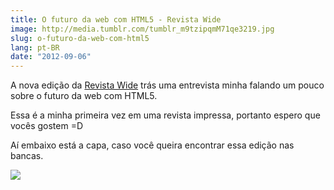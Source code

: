 ```yaml
---
title: O futuro da web com HTML5 - Revista Wide
image: http://media.tumblr.com/tumblr_m9tzipqmM71qe3219.jpg
slug: o-futuro-da-web-com-html5
lang: pt-BR
date: "2012-09-06"
---
```


A nova edição da [Revista Wide](http://www.revistawide.com.br/) trás uma entrevista minha falando um pouco sobre o futuro da web com HTML5.

Essa é a minha primeira vez em uma revista impressa, portanto espero que vocês gostem =D

<!-- more -->

Aí embaixo está a capa, caso você queira encontrar essa edição nas bancas.

[![](http://media.tumblr.com/tumblr_m9wcskgbCy1qe3219.jpg)](http://www.revistawide.com.br/)
